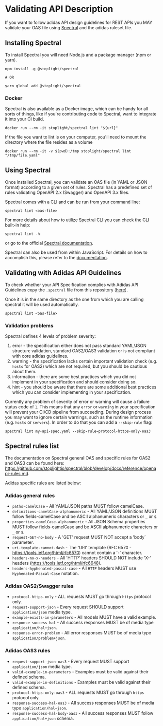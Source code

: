 # Validating API Description

If you want to follow adidas API design guidelines for REST APIs you MAY validate your OAS file using [Spectral](https://github.com/stoplightio/spectral) and the adidas ruleset file.

## Installing Spectral

To install Spectral you will need Node.js and a package manager (npm or yarn).

```
npm install -g @stoplight/spectral

# OR

yarn global add @stoplight/spectral
```

### Docker

Spectral is also available as a Docker image, which can be handy for all sorts of things, like if you're contributing code to Spectral, want to integrate it into your CI build.

```
docker run --rm -it stoplight/spectral lint "${url}"
```

If the file you want to lint is on your computer, you'll need to mount the directory where the file resides as a volume

```
docker run --rm -it -v $(pwd):/tmp stoplight/spectral lint "/tmp/file.yaml"
```

## Using Spectral

Once installed Spectral, you can validate an OAS file (in YAML or JSON format) according to a given set of rules. Spectral has a predefined set of rules validating OpenAPI 2.x (Swagger) and OpenAPI 3.x files.

Spectral comes with a CLI and can be run from your command line:

```
spectral lint <oas-file>
```

For more details about how to utilize Spectral CLI you can check the CLI built-in help:

```
spectral lint -h
```

or go to the official [Spectral documentation](https://stoplight.io/p/docs/gh/stoplightio/spectral/docs/guides/cli.md).

Spectral can also be used from within JavaScript. For details on how to accomplish this, please refer to the [documentation](https://stoplight.io/p/docs/gh/stoplightio/spectral/docs/guides/javascript.md).

## Validating with Adidas API Guidelines

To check whether your API Specification complies with Adidas API Guidelines copy the `.spectral` file from this repository ([here](https://github.com/adidas/api-guidelines/blob/master/.spectral.yml)).

Once it is in the same directory as the one from which you are calling spectral it will be used automatically.

``` 
spectral lint <oas-file>
```

### Validation problems

Spectral defines 4 levels of problem severity:

1. error - the specification either does not pass standard YAML/JSON structure validation, standard OAS2/OAS3 validation or is not compliant with core adidas guidelines.
2. warning - the specification lacks certain important validation check (e.g. `hosts` for OAS2) which are not required, but you should be cautious about them.
3. information - there are some best practices which you did not implement in your specification and should consider doing so.
4. hint - you should be aware that there are some additional best practices which you can consider implementing in your specification.

Currently any problem of severity of error or warning will cause a failure status code of `1`. This means that any `error` or `warning` in your specification will prevent your CI/CD pipeline from succeeding. During design process you may want to ignore certain warnings, such as the runtime information (e.g. `hosts` or `servers`). In order to do that you can add a `--skip-rule` flag:

```
spectral lint my-api-spec.yaml --skip-rule=protocol-https-only-oas3
```

## Spectral rules list

The documentation on Spectral general OAS and specific rules for OAS2 and OAS3 can be found here: https://github.com/stoplightio/spectral/blob/develop/docs/reference/openapi-rules.md. 

Adidas specific rules are listed below:

### Adidas general rules

* `paths-camelCase` - All YAML/JSON paths MUST follow camelCase.
* `definitions-camelCase-alphanumeric` - All YAML/JSON definitions MUST follow fields-camelCase and be ASCII alphanumeric characters or `_` or `$`.
* `properties-camelCase-alphanumeric` - All JSON Schema properties MUST follow fields-camelCase and be ASCII alphanumeric characters or `_` or `$`.
* `request-GET-no-body` - A 'GET' request MUST NOT accept a 'body` parameter.
* `uri-template-cannot-dash` - The 'URI' template (RFC 6570 - https://tools.ietf.org/html/rfc6570) cannot contain a '-' character.
* `headers-no-x-headers` - All 'HTTP' headers SHOULD NOT include 'X-' headers (https://tools.ietf.org/html/rfc6648).
* `headers-hyphenated-pascal-case` - All `HTTP` headers MUST use `Hyphenated-Pascal-Case` notation.

### Adidas OAS2/Swagger rules

* `protocol-https-only` - ALL requests MUST go through `https` protocol only.
* `request-support-json` - Every request SHOULD support `application/json` media type.
* `example-exists-in-parameters` - All models MUST have a valid example.
* `response-success-hal` - All success responses MUST be of media type `application/hal+json`.
* `response-error-problem` - All error responses MUST be of media type `application/problem+json`.

### Adidas OAS3 rules

* `request-support-json-oas3` - Every request MUST support `application/json` media type.
* `valid-example-in-parameters` - Examples must be valid against their defined schema.
* `valid-example-in-definitions` - Examples must be valid against their defined schema.
* `protocol-https-only-oas3` - ALL requests MUST go through `https` protocol only.
* `response-success-hal-oas3` - All success responses MUST be of media type `application/hal+json`.
* `response-success-hal-body-oas3` - All success responses MUST follow `application/hal+json` schema.
